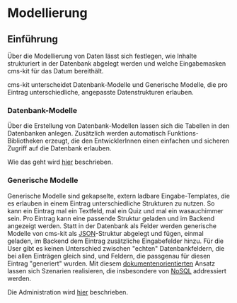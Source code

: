 # Modellierung

## Einführung

Über die Modellierung von Daten lässt sich festlegen, wie Inhalte strukturiert in der Datenbank abgelegt werden und welche Eingabemasken cms-kit für das Datum bereithält.

cms-kit unterscheidet Datenbank-Modelle und Generische Modelle, die pro Eintrag unterschiedliche, angepasste Datenstrukturen erlauben.

### Datenbank-Modelle

Über die Erstellung von Datenbank-Modellen lassen sich die Tabellen in den Datenbanken anlegen.
Zusätzlich werden automatisch Funktions-Bibliotheken erzeugt, die den EntwicklerInnen einen einfachen und sicheren Zugriff auf die Datenbank erlauben.

Wie das geht wird [hier](.object_modeling.md) beschrieben.

### Generische Modelle

Generische Modelle sind gekapselte, extern ladbare Eingabe-Templates, die es erlauben in einem Eintrag unterschiedliche Strukturen zu nutzen. So kann ein Eintrag mal ein Textfeld, mal ein Quiz und mal ein wasauchimmer sein. Pro Eintrag kann eine passende Struktur geladen und im Backend angezeigt werden. Statt in der Datenbank als Felder werden generische Modelle von cms-kit als [JSON](http://de.wikipedia.org/wiki/JSON)-Struktur abgelegt und fügen, einmal geladen, im Backend dem Eintrag zusätzliche Eingabefelder hinzu. Für die User gibt es keinen Unterschied zwischen "echten" Datenbankfeldern, die bei allen Einträgen gleich sind, und Feldern, die passgenau für diesen Eintrag "generiert" wurden. Mit diesem [dokumentenorientierten](http://de.wikipedia.org/wiki/Dokumentenorientierte_Datenbank) Ansatz lassen sich Szenarien realisieren, die insbesondere von [NoSQL](http://de.wikipedia.org/wiki/NoSQL) addressiert werden. 

Die Administration wird [hier](.generic_modeling.md) beschrieben.


